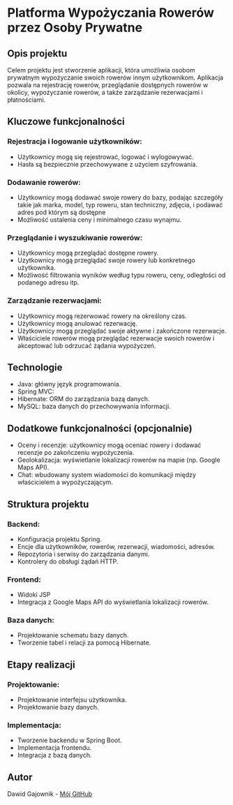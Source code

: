 # Platforma Wypożyczania Rowerów przez Osoby Prywatne

## Opis projektu

Celem projektu jest stworzenie aplikacji, która umożliwia osobom prywatnym wypożyczanie swoich rowerów innym użytkownikom. Aplikacja pozwala na rejestrację rowerów, przeglądanie dostępnych rowerów w okolicy, wypożyczanie rowerów, a także zarządzanie rezerwacjami i płatnościami.

## Kluczowe funkcjonalności

### Rejestracja i logowanie użytkowników:

- Użytkownicy mogą się rejestrować, logować i wylogowywać.
- Hasła są bezpiecznie przechowywane z użyciem szyfrowania.

### Dodawanie rowerów:

- Użytkownicy mogą dodawać swoje rowery do bazy, podając szczegóły takie jak marka, model, typ roweru, stan techniczny, zdjęcia, i podawać adres pod którym są dostępne
- Możliwość ustalenia ceny i minimalnego czasu wynajmu.

### Przeglądanie i wyszukiwanie rowerów:

- Użytkownicy mogą przeglądać dostępne rowery.
- Uzytkownicy mogą przeglądać swoje rowery lub konkretnego użytkownika.
- Możliwość filtrowania wyników według typu roweru, ceny, odległości od podanego adresu itp.

### Zarządzanie rezerwacjami:
- Użytkownicy mogą rezerwować rowery na określony czas.
- Użytkownicy mogą anulować rezerwację.
- Użytkownicy mogą przeglądać swoje aktywne i zakończone rezerwacje.
- Właściciele rowerów mogą przeglądać rezerwacje swoich rowerów i akceptować lub odrzucać żądania wypożyczeń.

## Technologie

- Java: główny język programowania.
- Spring MVC: 
- Hibernate: ORM do zarządzania bazą danych.
- MySQL: baza danych do przechowywania informacji.

## Dodatkowe funkcjonalności (opcjonalnie)

- Oceny i recenzje: użytkownicy mogą oceniać rowery i dodawać recenzje po zakończeniu wypożyczenia.
- Geolokalizacja: wyświetlanie lokalizacji rowerów na mapie (np. Google Maps API).
- Chat: wbudowany system wiadomości do komunikacji między właścicielem a wypożyczającym.

## Struktura projektu

### Backend:

- Konfiguracja projektu Spring.
- Encje dla użytkowników, rowerów, rezerwacji, wiadomości, adresów.
- Repozytoria i serwisy do zarządzania danymi.
- Kontrolery do obsługi żądań HTTP.

### Frontend:

- Widoki JSP
- Integracja z Google Maps API do wyświetlania lokalizacji rowerów.

### Baza danych:

- Projektowanie schematu bazy danych.
- Tworzenie tabel i relacji za pomocą Hibernate.

## Etapy realizacji

### Projektowanie:

- Projektowanie interfejsu użytkownika.
- Projektowanie bazy danych.

### Implementacja:

- Tworzenie backendu w Spring Boot.
- Implementacja frontendu.
- Integracja z bazą danych.


## Autor

Dawid Gajownik - [Mój GitHub](https://github.com/DawidGajownik)
